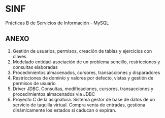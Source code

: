 # SINF
Prácticas B de Servicios de Información - MySQL
## ANEXO
1. Gestión de usuarios, permisos, creación de tablas y ejercicios con claves
2. Modelado entidad-asociación de un problema sencillo, restricciones y consultas elaboradas
3. Procedimientos almacenados, cursores, transacciones y disparadores
4. Restricciones de dominio y valores por defecto, vistas y gestión de permisos de usuario
5. Driver JDBC. Consultas, modificaciones, cursores, transacciones y procedimientos almacenados via JDBC
6. Proyecto C de la asignatura. Sistema gestor de base de datos de un servicio de taquilla virtual. Compra venta de entradas, gestiona dinámicamente los estados si caducan o expiran.
